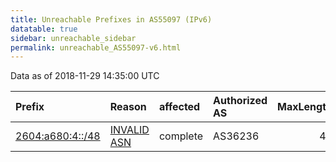 ```yaml
---
title: Unreachable Prefixes in AS55097 (IPv6)
datatable: true
sidebar: unreachable_sidebar
permalink: unreachable_AS55097-v6.html
---
```


Data as of 2018-11-29 14:35:00 UTC


<div class="datatable-begin"></div>

| Prefix                                                     | Reason                                                                                                  | affected   | Authorized AS   |   MaxLength | Anchor                           |   unreachable /48s |
|:-----------------------------------------------------------|:--------------------------------------------------------------------------------------------------------|:-----------|:----------------|------------:|:---------------------------------|-------------------:|
| [2604:a680:4::/48](https://stat.ripe.net/2604:a680:4::/48) | [INVALID ASN](https://rpki-validator.ripe.net/announcement-preview?asn=AS55097&prefix=2604:a680:4::/48) | complete   | AS36236         |          48 | [ARIN](unreachable_ARIN-v6.html) |                  1 |

<div class="datatable-end"></div>